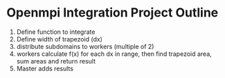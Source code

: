 # Openmpi Integration Project Outline

1. Define function to integrate
2. Define width of trapezoid (dx)
3. distribute subdomains to workers (multiple of 2)
4. workers calculate f(x) for each dx in range, then find trapezoid area, sum areas and return result
5. Master adds results
